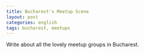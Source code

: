 ```yaml
---
title: Bucharest's Meetup Scene
layout: post
categories: english
tags: bucharest, meetups
---
```


Write about all the lovely meetup groups in Bucharest.
